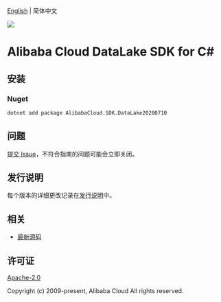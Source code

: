 [English](README.md) | 简体中文

![](https://aliyunsdk-pages.alicdn.com/icons/AlibabaCloud.svg)

# Alibaba Cloud DataLake SDK for C#

## 安装

### Nuget

```bash
dotnet add package AlibabaCloud.SDK.DataLake20200710
```

## 问题

[提交 Issue](https://github.com/aliyun/alibabacloud-csharp-sdk/issues/new)，不符合指南的问题可能会立即关闭。

## 发行说明

每个版本的详细更改记录在[发行说明](./ChangeLog.md)中。

## 相关

* [最新源码](https://github.com/aliyun/alibabacloud-csharp-sdk/)

## 许可证

[Apache-2.0](http://www.apache.org/licenses/LICENSE-2.0)

Copyright (c) 2009-present, Alibaba Cloud All rights reserved.
